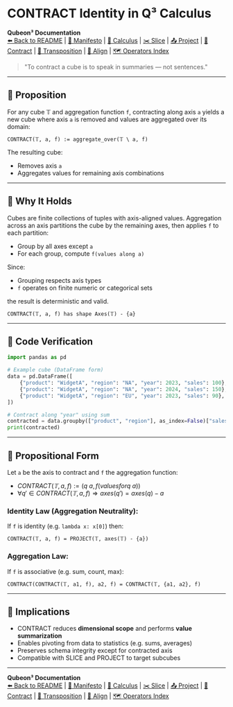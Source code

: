 # CONTRACT Identity in Q³ Calculus

<!-- NAVIGATION -->
**Qubeon³ Documentation**\
[⬅️ Back to README](../../README.md) | [📘 Manifesto](../MANIFESTO.md) | [📐 Calculus](CALCULUS.md) | [✂️ Slice](SLICE.md) | [📤 Project](PROJECT.md) | [🔽 Contract](CONTRACT.md) | [🔁 Transposition](TRANSPOSITION.md) | [🧩 Align](ALIGN.md) | [🗺️ Operators Index](OPERATORS_INDEX.md)


> "To contract a cube is to speak in summaries — not sentences."

---

## 🧼 Proposition

For any cube 𝕋 and aggregation function `f`, contracting along axis `a` yields a new cube where axis `a` is removed and values are aggregated over its domain:

```
CONTRACT(𝕋, a, f) := aggregate_over(𝕋 \ a, f)
```

The resulting cube:

- Removes axis `a`
- Aggregates values for remaining axis combinations

---

## 🧠 Why It Holds

Cubes are finite collections of tuples with axis-aligned values. Aggregation across an axis partitions the cube by the remaining axes, then applies `f` to each partition:

- Group by all axes except `a`
- For each group, compute `f(values along a)`

Since:

- Grouping respects axis types
- `f` operates on finite numeric or categorical sets

the result is deterministic and valid.

```
CONTRACT(𝕋, a, f) has shape Axes(𝕋) - {a}
```

---

## 🧪 Code Verification

```python
import pandas as pd

# Example cube (DataFrame form)
data = pd.DataFrame([
    {"product": "WidgetA", "region": "NA", "year": 2023, "sales": 100},
    {"product": "WidgetA", "region": "NA", "year": 2024, "sales": 150},
    {"product": "WidgetA", "region": "EU", "year": 2023, "sales": 90},
])

# Contract along "year" using sum
contracted = data.groupby(["product", "region"], as_index=False)["sales"].sum()
print(contracted)
```

---

## 🧾 Propositional Form

Let `a` be the axis to contract and `f` the aggregation function:

- $`CONTRACT(𝕋, a, f) := { (q \ a, f(values for q \ a)) }`$
- $`∀q' ∈ CONTRACT(𝕋, a, f) ⇒ axes(q') = axes(q) - {a}`$

### Identity Law (Aggregation Neutrality):

If `f` is identity (e.g. `lambda x: x[0]`) then:

```
CONTRACT(𝕋, a, f) = PROJECT(𝕋, axes(𝕋) - {a})
```

### Aggregation Law:

If `f` is associative (e.g. sum, count, max):

```
CONTRACT(CONTRACT(𝕋, a1, f), a2, f) = CONTRACT(𝕋, {a1, a2}, f)
```

---

## 📍 Implications

- CONTRACT reduces **dimensional scope** and performs **value summarization**
- Enables pivoting from data to statistics (e.g. sums, averages)
- Preserves schema integrity except for contracted axis
- Compatible with SLICE and PROJECT to target subcubes

---

<!-- NAVIGATION -->
**Qubeon³ Documentation**\
[⬅️ Back to README](../../README.md) | [📘 Manifesto](../MANIFESTO.md) | [📐 Calculus](CALCULUS.md) | [✂️ Slice](SLICE.md) | [📤 Project](PROJECT.md) | [🔽 Contract](CONTRACT.md) | [🔁 Transposition](TRANSPOSITION.md) | [🧩 Align](ALIGN.md) | [🗺️ Operators Index](OPERATORS_INDEX.md)

